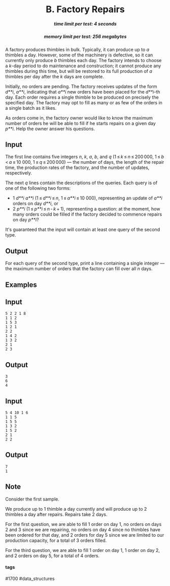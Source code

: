 <h1 style='text-align: center;'> B. Factory Repairs</h1>

<h5 style='text-align: center;'>time limit per test: 4 seconds</h5>
<h5 style='text-align: center;'>memory limit per test: 256 megabytes</h5>

A factory produces thimbles in bulk. Typically, it can produce up to *a* thimbles a day. However, some of the machinery is defective, so it can currently only produce *b* thimbles each day. The factory intends to choose a *k*-day period to do maintenance and construction; it cannot produce any thimbles during this time, but will be restored to its full production of *a* thimbles per day after the *k* days are complete.

Initially, no orders are pending. The factory receives updates of the form *d**i*, *a**i*, indicating that *a**i* new orders have been placed for the *d**i*-th day. Each order requires a single thimble to be produced on precisely the specified day. The factory may opt to fill as many or as few of the orders in a single batch as it likes.

As orders come in, the factory owner would like to know the maximum number of orders he will be able to fill if he starts repairs on a given day *p**i*. Help the owner answer his questions.

## Input

The first line contains five integers *n*, *k*, *a*, *b*, and *q* (1 ≤ *k* ≤ *n* ≤ 200 000, 1 ≤ *b* < *a* ≤ 10 000, 1 ≤ *q* ≤ 200 000) — the number of days, the length of the repair time, the production rates of the factory, and the number of updates, respectively.

The next *q* lines contain the descriptions of the queries. Each query is of one of the following two forms: 

* 1 *d**i* *a**i* (1 ≤ *d**i* ≤ *n*, 1 ≤ *a**i* ≤ 10 000), representing an update of *a**i* orders on day *d**i*, or
* 2 *p**i* (1 ≤ *p**i* ≤ *n* - *k* + 1), representing a question: at the moment, how many orders could be filled if the factory decided to commence repairs on day *p**i*?

It's guaranteed that the input will contain at least one query of the second type.

## Output

For each query of the second type, print a line containing a single integer — the maximum number of orders that the factory can fill over all *n* days.

## Examples

## Input


```
5 2 2 1 8  
1 1 2  
1 5 3  
1 2 1  
2 2  
1 4 2  
1 3 2  
2 1  
2 3  

```
## Output


```
3  
6  
4  

```
## Input


```
5 4 10 1 6  
1 1 5  
1 5 5  
1 3 2  
1 5 2  
2 1  
2 2  

```
## Output


```
7  
1  

```
## Note

Consider the first sample.

We produce up to 1 thimble a day currently and will produce up to 2 thimbles a day after repairs. Repairs take 2 days.

For the first question, we are able to fill 1 order on day 1, no orders on days 2 and 3 since we are repairing, no orders on day 4 since no thimbles have been ordered for that day, and 2 orders for day 5 since we are limited to our production capacity, for a total of 3 orders filled.

For the third question, we are able to fill 1 order on day 1, 1 order on day 2, and 2 orders on day 5, for a total of 4 orders.



#### tags 

#1700 #data_structures 